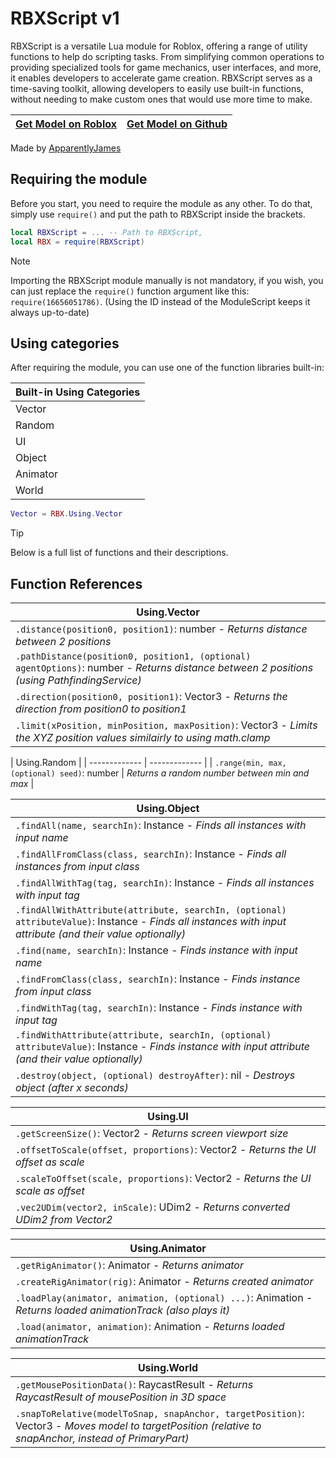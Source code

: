 # RBXScript v1
RBXScript is a versatile Lua module for Roblox, offering a range of utility functions to help do scripting tasks. From simplifying common operations to providing specialized tools for game mechanics, user interfaces, and more, it enables developers to accelerate game creation. RBXScript serves as a time-saving toolkit, allowing developers to easily use built-in functions, without needing to make custom ones that would use more time to make.

| [Get Model on Roblox](https://create.roblox.com/store/asset/16656051786) | [Get Model on Github](https://github.com/ApparentlyJamesGH/RBXScript/releases/latest) |
| ------------- | ------------- |

Made by [ApparentlyJames](https://apparentlyjames.carrd.co/)

## Requiring the module
Before you start, you need to require the module as any other. To do that, simply use ```require()``` and put the path to RBXScript inside the brackets.
```lua
local RBXScript = ... -- Path to RBXScript,
local RBX = require(RBXScript)
```

> [!NOTE]
> Importing the RBXScript module manually is not mandatory, if you wish, you can just replace the `require()` function argument like this: `require(16656051786)`. (Using the ID instead of the ModuleScript keeps it always up-to-date)

## Using categories
After requiring the module, you can use one of the function libraries built-in:

| Built-in Using Categories |
| ------------- |
| Vector |
| Random |
| UI |
| Object |
| Animator |
| World |

```lua
Vector = RBX.Using.Vector
```

> [!TIP]
> Below is a full list of functions and their descriptions.

## Function References

| Using.Vector |
| ------------- |
| `.distance(position0, position1)`: number - *Returns distance between 2 positions* |
| `.pathDistance(position0, position1, (optional) agentOptions)`: number - *Returns distance between 2 positions (using PathfindingService)* |
| `.direction(position0, position1)`: Vector3 - *Returns the direction from position0 to position1* |
| `.limit(xPosition, minPosition, maxPosition)`: Vector3 - *Limits the XYZ position values similairly to using math.clamp* |

| Using.Random |
| ------------- | ------------- |
| `.range(min, max, (optional) seed)`: number | *Returns a random number between min and max* |

| Using.Object |
| ------------- |
| `.findAll(name, searchIn)`: Instance - *Finds all instances with input name* |
| `.findAllFromClass(class, searchIn)`: Instance - *Finds all instances from input class* |
| `.findAllWithTag(tag, searchIn)`: Instance - *Finds all instances with input tag* |
| `.findAllWithAttribute(attribute, searchIn, (optional) attributeValue)`: Instance - *Finds all instances with input attribute (and their value optionally)* |
| `.find(name, searchIn)`: Instance - *Finds instance with input name* |
| `.findFromClass(class, searchIn)`: Instance - *Finds instance from input class* |
| `.findWithTag(tag, searchIn)`: Instance - *Finds instance with input tag* |
| `.findWithAttribute(attribute, searchIn, (optional) attributeValue)`: Instance - *Finds instance with input attribute (and their value optionally)* |
| `.destroy(object, (optional) destroyAfter)`: nil - *Destroys object (after x seconds)* |

| Using.UI |
| ------------- |
| `.getScreenSize()`: Vector2 - *Returns screen viewport size* |
| `.offsetToScale(offset, proportions)`: Vector2 - *Returns the UI offset as scale* |
| `.scaleToOffset(scale, proportions)`: Vector2 - *Returns the UI scale as offset* |
| `.vec2UDim(vector2, inScale)`: UDim2 - *Returns converted UDim2 from Vector2* |

| Using.Animator |
| ------------- |
| `.getRigAnimator()`: Animator - *Returns animator* |
| `.createRigAnimator(rig)`: Animator - *Returns created animator* |
| `.loadPlay(animator, animation, (optional) ...)`: Animation - *Returns loaded animationTrack (also plays it)* |
| `.load(animator, animation)`: Animation - *Returns loaded animationTrack* |

| Using.World |
| ------------- |
| `.getMousePositionData()`: RaycastResult - *Returns RaycastResult of mousePosition in 3D space* |
| `.snapToRelative(modelToSnap, snapAnchor, targetPosition)`: Vector3 - *Moves model to targetPosition (relative to snapAnchor, instead of PrimaryPart)* |
